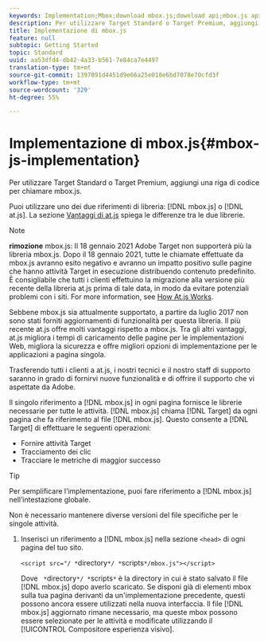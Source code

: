 ```yaml
---
keywords: Implementation;Mbox;download mbox.js;download api;mbox.js api
description: Per utilizzare Target Standard o Target Premium, aggiungi una riga di codice per chiamare mbox.js.
title: Implementazione di mbox.js
feature: null
subtopic: Getting Started
topic: Standard
uuid: aa53dfd4-db42-4a33-b561-7e84ca7e4497
translation-type: tm+mt
source-git-commit: 1397891d4451d9e66a25e018e6bd7078e70cfd3f
workflow-type: tm+mt
source-wordcount: '329'
ht-degree: 55%

---
```



# Implementazione di mbox.js{#mbox-js-implementation}

Per utilizzare Target Standard o Target Premium, aggiungi una riga di codice per chiamare mbox.js.

Puoi utilizzare uno dei due riferimenti di libreria: [!DNL mbox.js] o [!DNL at.js]. La sezione [Vantaggi di at.js](/help/c-implementing-target/c-implementing-target-for-client-side-web/t-mbox-download/c-target-atjs-implementation/target-atjs-implementation.md#benefits) spiega le differenze tra le due librerie.

>[!NOTE]
>
>**rimozione** mbox.js: Il 18 gennaio 2021  Adobe Target non supporterà più la libreria mbox.js. Dopo il 18 gennaio 2021, tutte le chiamate effettuate da mbox.js avranno esito negativo e avranno un impatto positivo sulle pagine che hanno attività Target in esecuzione distribuendo contenuto predefinito. È consigliabile che tutti i clienti effettuino la migrazione alla versione più recente della libreria at.js prima di tale data, in modo da evitare potenziali problemi con i siti. For more information, see [How At.js Works](/help/c-implementing-target/c-implementing-target-for-client-side-web/c-how-atjs-works/how-atjs-works.md).
>
>Sebbene mbox.js sia attualmente supportato, a partire da luglio 2017 non sono stati forniti aggiornamenti di funzionalità per questa libreria. Il più recente at.js offre molti vantaggi rispetto a mbox.js. Tra gli altri vantaggi, at.js migliora i tempi di caricamento delle pagine per le implementazioni Web, migliora la sicurezza e offre migliori opzioni di implementazione per le applicazioni a pagina singola.
>
>Trasferendo tutti i clienti a at.js, i nostri tecnici e il nostro staff di supporto saranno in grado di fornirvi nuove funzionalità e di offrire il supporto che vi aspettate da  Adobe.

Il singolo riferimento a [!DNL mbox.js] in ogni pagina fornisce le librerie necessarie per tutte le attività. [!DNL mbox.js] chiama [!DNL Target] da ogni pagina che fa riferimento al file [!DNL mbox.js]. Questo consente a [!DNL Target] di effettuare le seguenti operazioni:

* Fornire attività Target
* Tracciamento dei clic
* Tracciare le metriche di maggior successo

>[!TIP]
>
>Per semplificare l’implementazione, puoi fare riferimento a [!DNL mbox.js] nell’intestazione globale.

Non è necessario mantenere diverse versioni del file specifiche per le singole attività.

1. Inserisci un riferimento a [!DNL mbox.js] nella sezione `<head>` di ogni pagina del tuo sito.

   `<script src="/ *`directory`*/ *`scripts`*/mbox.js"></script>`

   Dove ` *`directory`*/ *`scripts`*` è la directory in cui è stato salvato il file [!DNL mbox.js] dopo averlo scaricato. 
Se disponi già di elementi mbox sulla tua pagina derivanti da un&#39;implementazione precedente, questi possono ancora essere utilizzati nella nuova interfaccia. Il file [!DNL mbox.js] aggiornato rimane necessario, ma queste mbox possono essere selezionate per le attività e modificate utilizzando il [!UICONTROL Compositore esperienza visivo].